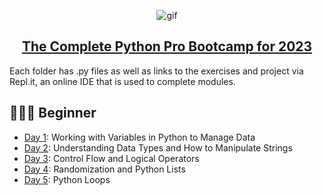 <p align="center">
<img width="" src="https://user-images.githubusercontent.com/115984905/206465735-b906bbfe-8971-491d-a487-9e3d807ee0e2.gif" align="center" alt="gif" />

<h2 align ="center"><a href="https://www.udemy.com/course/100-days-of-code/">The Complete Python Pro Bootcamp for 2023</a></h2>

Each folder has .py files as well as links to the exercises and project via Repl.it, an online IDE that is used to complete modules.

## 👨🏻‍🎓 Beginner
- [Day 1](day01): Working with Variables in Python to Manage Data
- [Day 2](day02): Understanding Data Types and How to Manipulate Strings
- [Day 3](day03): Control Flow and Logical Operators
- [Day 4](day04): Randomization and Python Lists
- [Day 5](day05): Python Loops
